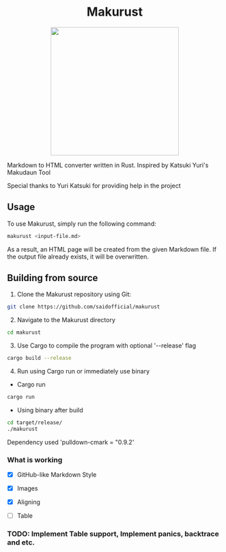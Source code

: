 <h1 align="center">Makurust</h1>

<p align="center">
<img src="https://user-images.githubusercontent.com/97128346/221287390-bb500651-5daa-4fbc-a1f4-10f34fc27ff8.png" width="300px" height="300px">
</p>
Markdown to HTML converter written in Rust. Inspired by Katsuki Yuri's Makudaun Tool
<p>
Special thanks to Yuri Katsuki for providing help in the project</p>

## Usage
To use Makurust, simply run the following command:
```bash
makurust <input-file.md>
```
As a result, an HTML page will be created from the given Markdown file. If the output file already exists, it will be overwritten.

## Building from source
1. Clone the Makurust repository using Git:

```bash
git clone https://github.com/saidofficial/makurust
```

2. Navigate to the Makurust directory
```bash
cd makurust
```

3. Use Cargo to compile the program with optional '--release' flag
```bash
cargo build --release
```

4. Run using Cargo run or immediately use binary
- Cargo run
```bash
cargo run
```

- Using binary after build
```bash
cd target/release/
./makurust
```
<p>Dependency used 'pulldown-cmark = "0.9.2'</p>

### What is working
- [x] GitHub-like Markdown Style
- [x] Images
- [x] Aligning
- [ ] Table


### TODO: Implement Table support, Implement panics, backtrace and etc.


